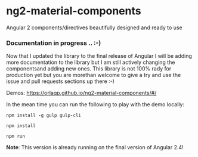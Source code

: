 # ng2-material-components

Angular 2 components/directives beautifully designed and ready to use

### Documentation in progress .. :-)

Now that I updated the library to the final release of Angular I will be adding 
more documentation to the library but I am still actively changing the componentsand 
adding new ones. This library is not 100% rady for production yet but you are morethan welcome 
to give a try and use the issue and pull requests sections up there :-)  

Demos: https://orlaqp.github.io/ng2-material-components/#/

In the mean time you can run the following to play  with the demo locally:

`npm install -g gulp gulp-cli`

`npm install`

`npm run`


**Note**: This version is already running on the final version of Angular 2.4!
